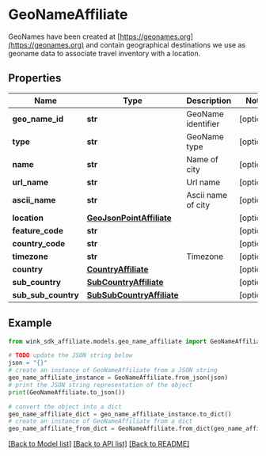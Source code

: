 # GeoNameAffiliate

GeoNames have been created at [https://geonames.org](https://geonames.org) and contain geographical destinations we use as geoname data to associate travel inventory with a location.

## Properties

Name | Type | Description | Notes
------------ | ------------- | ------------- | -------------
**geo_name_id** | **str** | GeoName identifier | [optional] 
**type** | **str** | GeoName type | [optional] 
**name** | **str** | Name of city | [optional] 
**url_name** | **str** | Url name | [optional] 
**ascii_name** | **str** | Ascii name of city | [optional] 
**location** | [**GeoJsonPointAffiliate**](GeoJsonPointAffiliate.md) |  | [optional] 
**feature_code** | **str** |  | [optional] 
**country_code** | **str** |  | [optional] 
**timezone** | **str** | Timezone | [optional] 
**country** | [**CountryAffiliate**](CountryAffiliate.md) |  | [optional] 
**sub_country** | [**SubCountryAffiliate**](SubCountryAffiliate.md) |  | [optional] 
**sub_sub_country** | [**SubSubCountryAffiliate**](SubSubCountryAffiliate.md) |  | [optional] 

## Example

```python
from wink_sdk_affiliate.models.geo_name_affiliate import GeoNameAffiliate

# TODO update the JSON string below
json = "{}"
# create an instance of GeoNameAffiliate from a JSON string
geo_name_affiliate_instance = GeoNameAffiliate.from_json(json)
# print the JSON string representation of the object
print(GeoNameAffiliate.to_json())

# convert the object into a dict
geo_name_affiliate_dict = geo_name_affiliate_instance.to_dict()
# create an instance of GeoNameAffiliate from a dict
geo_name_affiliate_from_dict = GeoNameAffiliate.from_dict(geo_name_affiliate_dict)
```
[[Back to Model list]](../README.md#documentation-for-models) [[Back to API list]](../README.md#documentation-for-api-endpoints) [[Back to README]](../README.md)


